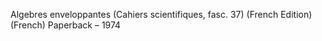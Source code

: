 Algebres enveloppantes (Cahiers scientifiques, fasc. 37) (French Edition) (French) Paperback – 1974
